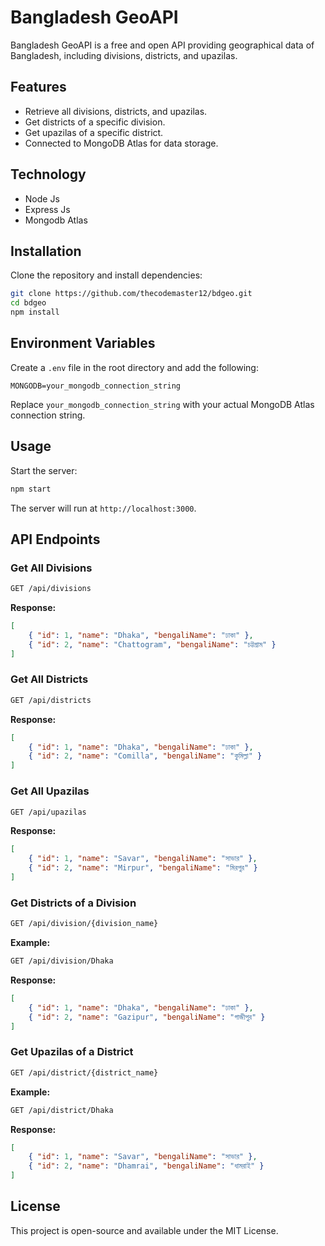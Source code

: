 # Bangladesh GeoAPI

Bangladesh GeoAPI is a free and open API providing geographical data of Bangladesh, including divisions, districts, and upazilas.

## Features
- Retrieve all divisions, districts, and upazilas.
- Get districts of a specific division.
- Get upazilas of a specific district.
- Connected to MongoDB Atlas for data storage.

## Technology
- Node Js
- Express Js
- Mongodb Atlas

## Installation

Clone the repository and install dependencies:

```sh
git clone https://github.com/thecodemaster12/bdgeo.git
cd bdgeo
npm install
```

## Environment Variables

Create a `.env` file in the root directory and add the following:

```
MONGODB=your_mongodb_connection_string
```

Replace `your_mongodb_connection_string` with your actual MongoDB Atlas connection string.

## Usage

Start the server:

```sh
npm start
```

The server will run at `http://localhost:3000`.

## API Endpoints

### Get All Divisions
```sh
GET /api/divisions
```
**Response:**
```json
[
    { "id": 1, "name": "Dhaka", "bengaliName": "ঢাকা" },
    { "id": 2, "name": "Chattogram", "bengaliName": "চট্টগ্রাম" }
]
```

### Get All Districts
```sh
GET /api/districts
```
**Response:**
```json
[
    { "id": 1, "name": "Dhaka", "bengaliName": "ঢাকা" },
    { "id": 2, "name": "Comilla", "bengaliName": "কুমিল্লা" }
]
```

### Get All Upazilas
```sh
GET /api/upazilas
```
**Response:**
```json
[
    { "id": 1, "name": "Savar", "bengaliName": "সাভার" },
    { "id": 2, "name": "Mirpur", "bengaliName": "মিরপুর" }
]
```

### Get Districts of a Division
```sh
GET /api/division/{division_name}
```
**Example:**
```sh
GET /api/division/Dhaka
```
**Response:**
```json
[
    { "id": 1, "name": "Dhaka", "bengaliName": "ঢাকা" },
    { "id": 2, "name": "Gazipur", "bengaliName": "গাজীপুর" }
]
```

### Get Upazilas of a District
```sh
GET /api/district/{district_name}
```
**Example:**
```sh
GET /api/district/Dhaka
```
**Response:**
```json
[
    { "id": 1, "name": "Savar", "bengaliName": "সাভার" },
    { "id": 2, "name": "Dhamrai", "bengaliName": "ধামরাই" }
]
```

## License
This project is open-source and available under the MIT License.
